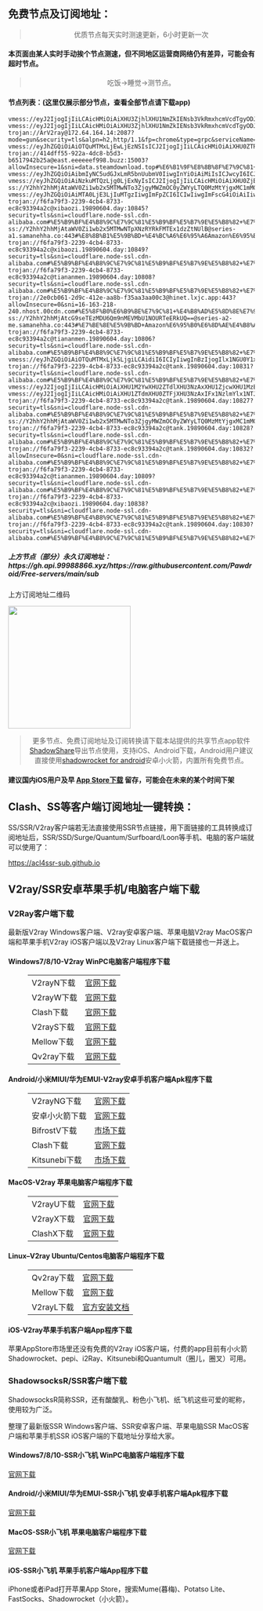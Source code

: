 
<h2>免费节点及订阅地址：</h2>
<blockquote>
<p style="text-align: center;">优质节点每天实时测速更新，6小时更新一次</p>
</blockquote>
<h4>本页面由某人实时手动挨个节点测速，但不同地区运营商网络仍有差异，可能会有超时节点。</h4>
<blockquote>
<p style="text-align: center;">吃饭->睡觉->测节点。</p>
</blockquote>
<h4>节点列表：(这里仅展示部分节点，查看全部节点请下载app)</h4>

```vmess://eyJ2IjogIjIiLCAicHMiOiAiXHU3ZjhlXHU1NmZkIENsb3VkRmxhcmVcdTgyODJcdTcwYjkiLCAiYWRkIjogIjE3Mi42Ny4yMTcuMTQ0IiwgInBvcnQiOiA4MCwgImlkIjogIjg1Njc0NTUyLWNlNDEtNDRkOS1iYjJhLTUwZjc2NDUwYjNkOCIsICJhaWQiOiAwLCAic2N5IjogImF1dG8iLCAibmV0IjogIndzIiwgImhvc3QiOiAibHYxLnh2MnJheS5uZXQiLCAicGF0aCI6ICIvIiwgInRscyI6ICIifQ==
vmess://eyJ2IjogIjIiLCAicHMiOiAiXHU3ZjhlXHU1NmZkIENsb3VkRmxhcmVcdTgyODJcdTcwYjkiLCAiYWRkIjogImdsYXNjby5meC10cmFkZXIuc2hvcCIsICJwb3J0IjogIjgwIiwgImlkIjogImYyNTZhM2FlLTBmODUtNGExZC1kMGNkLTJkMGI0YjczZjRmMSIsICJhaWQiOiAiMCIsICJzY3kiOiAiYXV0byIsICJuZXQiOiAid3MiLCAidHlwZSI6ICJub25lIiwgImhvc3QiOiAidjNyYTNkby53YWtldXB0aW1lcmFwLnNob3AiLCAicGF0aCI6ICIvIiwgInRscyI6ICIiLCAic25pIjogIiIsICJhbHBuIjogIiJ9
vmess://eyJ2IjogIjIiLCAicHMiOiAiXHU3ZjhlXHU1NmZkIENsb3VkRmxhcmVcdTgyODJcdTcwYjkiLCAiYWRkIjogIm1laGRpNS5tZWhkaW1vZ2hhZGRhbS5mdW4iLCAicG9ydCI6ICIyMDk2IiwgInR5cGUiOiAibm9uZSIsICJpZCI6ICIxMjA3YzU0NC04MTk5LTQ1YjgtYmVmZS0yM2ZkZDAzNjMwYzAiLCAiYWlkIjogIjAiLCAibmV0IjogIndzIiwgInBhdGgiOiAiL0Bmb3J3YXJkdjJyYXkiLCAiaG9zdCI6ICJtZWhkaTUubWVoZGltb2doYWRkYW0uZnVuIiwgInRscyI6ICJ0bHMifQ==
trojan://ArV2ray@172.64.164.14:2087?mode=gun&security=tls&alpn=h2,http/1.1&fp=chrome&type=grpc&serviceName=@ArV2ray,@ArV2ray,@ArV2ray,@ArV2ray,@ArV2ray,@ArV2ray,@ArV2ray,@ArV2ray,@ArV2ray,@ArV2ray,@ArV2ray,@ArV2ray&sni=tag.ArV2ray.tech#%E7%BE%8E%E5%9B%BD+CloudFlare%E8%8A%82%E7%82%B9
vmess://eyJhZGQiOiAiOTQuMTMxLjEwLjEzNSIsICJ2IjogIjIiLCAicHMiOiAiXHU0ZTRjXHU1MTRiXHU1MTcwIFYyQ1JPU1MuQ09NIiwgInBvcnQiOiA4MCwgImlkIjogIjA5OWI1YjdhLTlkNzEtNDNjZC04MGUzLWI4ZmJlMWNjMjY5NSIsICJhaWQiOiAiMCIsICJuZXQiOiAid3MiLCAidHlwZSI6ICIiLCAiaG9zdCI6ICIiLCAicGF0aCI6ICIvdm1lc3MiLCAidGxzIjogIiJ9
trojan://414dff55-922a-4dc8-b5d3-b6517942b25a@east.eeeeeef998.buzz:15003?allowInsecure=1&sni=data.steamdownload.top#%E6%B1%9F%E8%8B%8F%E7%9C%81+%E7%A7%BB%E5%8A%A8
vmess://eyJhZGQiOiAibmIyNC5udGJxLmR5bnUubmV0IiwgInYiOiAiMiIsICJwcyI6ICJcdTUzZjBcdTZlN2VcdTc3MDEgXHU0ZTJkXHU1MzRlXHU3NTM1XHU0ZmUxKEhpTmV0KVx1NjU3MFx1NjM2ZVx1NGUyZFx1NWZjMyIsICJwb3J0IjogNDQ0MywgImlkIjogImEzNmRiNzE2LWM2ZDAtNGJjMi1iZDc2LTY5ZTI3ODIxNTEyNCIsICJhaWQiOiAiMCIsICJuZXQiOiAidGNwIiwgInR5cGUiOiAiIiwgImhvc3QiOiAiIiwgInBhdGgiOiAiLyIsICJ0bHMiOiAiIn0=
vmess://eyJhZGQiOiAiNzkuMTQzLjg0LjExNyIsICJ2IjogIjIiLCAicHMiOiAiXHU0ZjBhXHU2NzE3IFYyQ1JPU1MuQ09NIiwgInBvcnQiOiAyNTQ3NywgImlkIjogIjliNzg4ZmE3LTllMzUtNGVkNS1lMGU5LTdkNzg4YjI2ZWMwNyIsICJhaWQiOiAiMCIsICJuZXQiOiAidGNwIiwgInR5cGUiOiAiIiwgImhvc3QiOiAiIiwgInBhdGgiOiAiLyIsICJ0bHMiOiAiIn0=
ss://Y2hhY2hhMjAtaWV0Zi1wb2x5MTMwNTo3ZjgyMWZmOC0yZWYyLTQ0MzMtYjgxMC1mMGNlNzdmZDU0OTE=@service.ouluyun9803.com:21003#%E5%B9%BF%E4%B8%9C%E7%9C%81%E5%B9%BF%E5%B7%9E%E5%B8%82+%E7%A7%BB%E5%8A%A8
vmess://eyJhZGQiOiAiMTA0LjE3LjIuMTgzIiwgImFpZCI6ICIwIiwgImFscG4iOiAiIiwgImZwIjogIiIsICJob3N0IjogImhvbGxvbGwzMi5hZGFuYWRlbWlyc3Bvci5ldSIsICJpZCI6ICIzYzU5YjNjYS1kZWYzLTRkM2EtOWVmNC1jMzJmNzk3ODAzYTIiLCAibmV0IjogIndzIiwgInBhdGgiOiAiLyIsICJwb3J0IjogIjgwIiwgInBzIjogIlx1N2Y4ZVx1NTZmZCBDbG91ZEZsYXJlXHU4MjgyXHU3MGI5IiwgInNjeSI6ICJhdXRvIiwgInNuaSI6ICIiLCAidGxzIjogIiIsICJ0eXBlIjogIiIsICJ2IjogIjIifQ==
trojan://f6fa79f3-2239-4cb4-8733-ec8c93394a2c@xibaozi.19890604.day:10845?security=tls&sni=cloudflare.node-ssl.cdn-alibaba.com#%E5%B9%BF%E4%B8%9C%E7%9C%81%E5%B9%BF%E5%B7%9E%E5%B8%82+%E7%A7%BB%E5%8A%A8
ss://Y2hhY2hhMjAtaWV0Zi1wb2x5MTMwNTpXNzRYRkFMTEx1dzZtNUlB@series-a1.samanehha.co:443#%E8%8B%B1%E5%9B%BD+%E4%BC%A6%E6%95%A6Amazon%E6%95%B0%E6%8D%AE%E4%B8%AD%E5%BF%83
trojan://f6fa79f3-2239-4cb4-8733-ec8c93394a2c@xibaozi.19890604.day:10849?security=tls&sni=cloudflare.node-ssl.cdn-alibaba.com#%E5%B9%BF%E4%B8%9C%E7%9C%81%E5%B9%BF%E5%B7%9E%E5%B8%82+%E7%A7%BB%E5%8A%A8
trojan://f6fa79f3-2239-4cb4-8733-ec8c93394a2c@tiananmen.19890604.day:10808?security=tls&sni=cloudflare.node-ssl.cdn-alibaba.com#%E5%B9%BF%E4%B8%9C%E7%9C%81%E5%B9%BF%E5%B7%9E%E5%B8%82+%E7%A7%BB%E5%8A%A8
trojan://2e0cb061-2d9c-412e-aa8b-f35aa3aa00c3@hinet.lxjc.app:443?allowInsecure=0&sni=16-163-218-240.nhost.00cdn.com#%E5%8F%B0%E6%B9%BE%E7%9C%81+%E4%B8%AD%E5%8D%8E%E7%94%B5%E4%BF%A1%28HiNet%29%E6%95%B0%E6%8D%AE%E4%B8%AD%E5%BF%83
ss://Y2hhY2hhMjAtcG9seTEzMDU6Qm9nMEVMbU1NOURTeERkUQ==@series-a2-me.samanehha.co:443#%E7%BE%8E%E5%9B%BD+Amazon%E6%95%B0%E6%8D%AE%E4%B8%AD%E5%BF%83
trojan://f6fa79f3-2239-4cb4-8733-ec8c93394a2c@tiananmen.19890604.day:10806?security=tls&sni=cloudflare.node-ssl.cdn-alibaba.com#%E5%B9%BF%E4%B8%9C%E7%9C%81%E5%B9%BF%E5%B7%9E%E5%B8%82+%E7%A7%BB%E5%8A%A8
vmess://eyJhZGQiOiAiOTQuMTMxLjk5LjgiLCAidiI6ICIyIiwgInBzIjogIlx1NGU0Y1x1NTE0Ylx1NTE3MCBWMkNST1NTLkNPTSIsICJwb3J0IjogNDcxODIsICJpZCI6ICI4MWIyYjYzMC04YjZhLTQwNGYtYjk5Ni1iMTJmMTNkYjU3ODYiLCAiYWlkIjogIjAiLCAibmV0IjogInRjcCIsICJ0eXBlIjogIiIsICJob3N0IjogIiIsICJwYXRoIjogIi8iLCAidGxzIjogIiJ9
trojan://f6fa79f3-2239-4cb4-8733-ec8c93394a2c@tank.19890604.day:10831?security=tls&sni=cloudflare.node-ssl.cdn-alibaba.com#%E5%B9%BF%E4%B8%9C%E7%9C%81%E5%B9%BF%E5%B7%9E%E5%B8%82+%E7%A7%BB%E5%8A%A8
vmess://eyJ2IjogIjIiLCAicHMiOiAiXHU1M2YwXHU2ZTdlXHU3NzAxXHU1ZjcwXHU1MzE2XHU1M2JmIFx1NGUyZFx1NTM0ZVx1NzUzNVx1NGZlMSIsICJhZGQiOiAiYzEyLnR3dGMuZHludS5uZXQiLCAicG9ydCI6ICI2MTIyIiwgInR5cGUiOiAiYXV0byIsICJpZCI6ICJhMzZkYjcxNi1jNmQwLTRiYzItYmQ3Ni02OWUyNzgyMTUxMjQiLCAiYWlkIjogIjAiLCAibmV0IjogInRjcCIsICJwYXRoIjogIi8iLCAiaG9zdCI6ICJjMTIudHd0Yy5keW51Lm5ldCIsICJ0bHMiOiAiIn0=
vmess://eyJ2IjogIjIiLCAicHMiOiAiXHU1ZTdmXHU0ZTFjXHU3NzAxIFx1NzlmYlx1NTJhOCIsICJhZGQiOiAiZGF0YS11cy12MS5zaHdqZmt3LmNuIiwgInBvcnQiOiAiMjA0MDEiLCAiYWlkIjogMCwgInNjeSI6ICJhdXRvIiwgIm5ldCI6ICJ3cyIsICJ0eXBlIjogIm5vbmUiLCAidGxzIjogIiIsICJpZCI6ICJiMTQ3OGUyNC00OTE2LTNhYmUtOGYxNy0xNTkzMTAxMmVjYmUiLCAic25pIjogIiIsICJob3N0IjogImRhdGEtdXMtdjEuc2h3amZrdy5jbiIsICJwYXRoIjogIi9kZWJpYW4ifQ==
trojan://f6fa79f3-2239-4cb4-8733-ec8c93394a2c@tank.19890604.day:10827?security=tls&sni=cloudflare.node-ssl.cdn-alibaba.com#%E5%B9%BF%E4%B8%9C%E7%9C%81%E5%B9%BF%E5%B7%9E%E5%B8%82+%E7%A7%BB%E5%8A%A8
ss://Y2hhY2hhMjAtaWV0Zi1wb2x5MTMwNTo3ZjgyMWZmOC0yZWYyLTQ0MzMtYjgxMC1mMGNlNzdmZDU0OTE=@service.ouluyun9803.com:21003#%E5%B9%BF%E4%B8%9C%E7%9C%81%E5%B9%BF%E5%B7%9E%E5%B8%82+%E7%A7%BB%E5%8A%A8
trojan://f6fa79f3-2239-4cb4-8733-ec8c93394a2c@tank.19890604.day:10828?security=tls&sni=cloudflare.node-ssl.cdn-alibaba.com#%E5%B9%BF%E4%B8%9C%E7%9C%81%E5%B9%BF%E5%B7%9E%E5%B8%82+%E7%A7%BB%E5%8A%A8
trojan://f6fa79f3-2239-4cb4-8733-ec8c93394a2c@tank.19890604.day:10832?allowInsecure=0&sni=cloudflare.node-ssl.cdn-alibaba.com#%E5%B9%BF%E4%B8%9C%E7%9C%81%E5%B9%BF%E5%B7%9E%E5%B8%82+%E7%A7%BB%E5%8A%A8
trojan://f6fa79f3-2239-4cb4-8733-ec8c93394a2c@tiananmen.19890604.day:10809?security=tls&sni=cloudflare.node-ssl.cdn-alibaba.com#%E5%B9%BF%E4%B8%9C%E7%9C%81%E5%B9%BF%E5%B7%9E%E5%B8%82+%E7%A7%BB%E5%8A%A8
trojan://f6fa79f3-2239-4cb4-8733-ec8c93394a2c@xibaozi.19890604.day:10838?security=tls&sni=cloudflare.node-ssl.cdn-alibaba.com#%E5%B9%BF%E4%B8%9C%E7%9C%81%E5%B9%BF%E5%B7%9E%E5%B8%82+%E7%A7%BB%E5%8A%A8
trojan://f6fa79f3-2239-4cb4-8733-ec8c93394a2c@tank.19890604.day:10830?security=tls&sni=cloudflare.node-ssl.cdn-alibaba.com#%E5%B9%BF%E4%B8%9C%E7%9C%81%E5%B9%BF%E5%B7%9E%E5%B8%82+%E7%A7%BB%E5%8A%A8
```
<h5>上方节点（部分）永久订阅地址：https://gh.api.99988866.xyz/https://raw.githubusercontent.com/Pawdroid/Free-servers/main/sub</h5>
<p>上方订阅地址二维码</p>
<img src='https://raw.githubusercontent.com/Pawdroid/Free-servers/main/sub.png' width=250 height=250>
<blockquote style='text-align: center;'>更多节点、免费订阅地址及订阅转换请下载本站提供的共享节点app软件<a href='https://shadowsharing.com'>ShadowShare</a>导出节点使用，支持iOS、Android下载，Android用户建议直接使用<a href='https://github.com/Pawdroid/shadowrocket_for_android'>shadowrocket for android</a>安卓小火箭，内置所有免费节点。</blockquote>
<h4>建议国内iOS用户及早 <a href='https://apps.apple.com/cn/app/shadowshare/id1612647259'>App Store下载</a> 留存，可能会在未来的某个时间下架</h4>

<div class="nv-content-wrap entry-content">
<h2>Clash、SS等客户端订阅地址一键转换：</h2>
<p>SS/SSR/V2ray客户端若无法直接使用SSR节点链接，用下面链接的工具转换成订阅地址后，SSR/SSD/Surge/Quantum/Surfboard/Loon等手机、电脑的客户端就可以使用了：</p>
<p><a href="https://acl4ssr-sub.github.io" target="_blank" rel="noreferrer noopener nofollow">https://acl4ssr-sub.github.io</a></p>
<h2>V2ray/SSR安卓苹果手机/电脑客户端下载</h2>
<h3>V2Ray客户端下载</h3>
<p>最新版V2ray Windows客户端、V2ray安卓客户端、苹果电脑V2ray MacOS客户端和苹果手机V2ray iOS客户端以及V2ray Linux客户端下载链接也一并送上。</p>
<h4>Windows7/8/10-<strong>V2ray WinPC电脑客户端</strong>程序下载</h4>
<figure class="wp-block-table alignwide is-style-stripes"><table><tbody><tr><td>V2rayN下载</td><td><a href="https://github.com/2dust/v2rayN/releases" target="_blank" rel="noreferrer noopener">官网下载</a></td></tr><tr><td>V2rayW下载</td><td><a href="https://github.com/Cenmrev/V2RayW/releases" target="_blank" rel="noreferrer noopener">官网下载</a></td></tr><tr><td>Clash下载</td><td><a href="https://github.com/Fndroid/clash_for_windows_pkg/releases" target="_blank" rel="noreferrer noopener">官网下载</a></td></tr><tr><td>V2rayS下载</td><td><a href="https://github.com/Shinlor/V2RayS/releases" target="_blank" rel="noreferrer noopener">官网下载</a></td></tr><tr><td>Mellow下载</td><td><a href="https://github.com/mellow-io/mellow/releases" target="_blank" rel="noreferrer noopener">官网下载</a></td></tr><tr><td>Qv2ray下载</td><td><a href="https://github.com/Qv2ray/Qv2ray" target="_blank" rel="noreferrer noopener">官网下载</a></td></tr></tbody></table></figure>
<h4><strong>Android/小米MIUI/华为EMUI-V2ray安卓手机客户端</strong>Apk程序下载</h4>
<figure class="wp-block-table alignwide is-style-stripes"><table><tbody><tr><td>V2rayNG下载</td><td><a href="https://github.com/2dust/v2rayNG/releases" target="_blank" rel="noreferrer noopener">官网下载</a></td></tr><tr><td>安卓小火箭下载</td><td><a href="https://github.com/Pawdroid/shadowrocket_for_android/releases" target="_blank" rel="noreferrer noopener">官网下载</a></td></tr><tr><td>BifrostV下载</td><td><a rel="noreferrer noopener" href="https://www.appsapk.com/downloading/latest/com.github.dawndiy.bifrostv-0.6.8.apk" target="_blank">市场下载</a></td></tr><tr><td>Clash下载</td><td><a href="https://github.com/Kr328/ClashForAndroid/releases" target="_blank" rel="noreferrer noopener">官网下载</a></td></tr><tr><td>Kitsunebi下载</td><td><a rel="noreferrer noopener" href="https://apkpure.com/kitsunebi/fun.kitsunebi.kitsunebi4android" target="_blank">市场下载</a></td></tr></tbody></table></figure>
<h4><strong>MacOS-V2ray <strong>苹果电脑</strong>客户端</strong>程序下载</h4>
<figure class="wp-block-table alignwide is-style-stripes"><table><tbody><tr><td>V2rayU下载</td><td><a href="https://github.com/yanue/V2rayU/releases" target="_blank" rel="noreferrer noopener">官网下载</a></td></tr><tr><td>V2rayX下载</td><td><a href="https://github.com/Cenmrev/V2RayX/releases" target="_blank" rel="noreferrer noopener">官网下载</a></td></tr><tr><td>ClashX下载</td><td><a href="https://github.com/yichengchen/clashX/releases" target="_blank" rel="noreferrer noopener">官网下载</a></td></tr></tbody></table></figure>
<h4><strong>Linux</strong>–<strong>V2ray Ubuntu/Centos电脑客户端</strong>程序下载</h4>
<figure class="wp-block-table alignwide is-style-stripes"><table><tbody><tr><td>Qv2ray下载</td><td><a href="https://github.com/Qv2ray/Qv2ray" target="_blank" rel="noreferrer noopener">官网下载</a></td></tr><tr><td>Mellow下载</td><td><a href="https://github.com/mellow-io/mellow/releases" target="_blank" rel="noreferrer noopener">官网下载</a></td></tr><tr><td>V2rayL下载</td><td><a rel="noreferrer noopener" href="https://github.com/jiangxufeng/v2rayL" target="_blank">官方安装文档</a></td></tr></tbody></table></figure>
<h4>iOS-<strong>V2ray苹果<strong>手机客户端</strong>App程序</strong>下载</h4>
<p>苹果AppStore市场里还没有免费的V2ray iOS客户端，付费的app目前有小火箭Shadowrocket、pepi、i2Ray、Kitsunebi和Quantumult（圈儿，圈叉）可用。</p>
<h3>ShadowsocksR/SSR客户端下载</h3>
<p>ShadowsocksR简称SSR，还有酸酸乳、粉色小飞机、纸飞机这些可爱的昵称，使用较为广泛。</p>
<p>整理了最新版SSR Windows客户端、SSR安卓客户端、苹果电脑SSR MacOS客户端和苹果手机SSR iOS客户端的下载地址分享给大家。</p>
<h4><strong>Windows7/8/10-<strong>SSR小飞机 WinPC电脑客户端</strong>程序下载</strong></h4>
<p><a rel="noreferrer noopener" href="https://github.com/shadowsocksrr/shadowsocksr-csharp/releases" target="_blank">官网下载</a></p>
<h4><strong><strong>Android/小米MIUI/华为EMUI-SSR小飞机 安卓手机客户端</strong>Apk程序下载</strong></h4>
<p><a rel="noreferrer noopener" href="https://github.com/shadowsocksrr/shadowsocksr-android/releases" target="_blank">官网下载</a></p>
<h4><strong><strong>MacOS-SSR小飞机 苹果电脑客户端</strong>程序下载</strong></h4>
<p><a href="https://github.com/qinyuhang/ShadowsocksX-NG-R/releases" target="_blank" rel="noreferrer noopener">官网下载</a></p>
<h4><strong>iOS-<strong>SSR小飞机 苹果手机客户端App程序</strong></strong>下载</h4>
<p>iPhone或者iPad打开苹果App Store，搜索Mume(暮梅)、Potatso Lite、FastSocks、Shadowrocket（小火箭）。</p>
